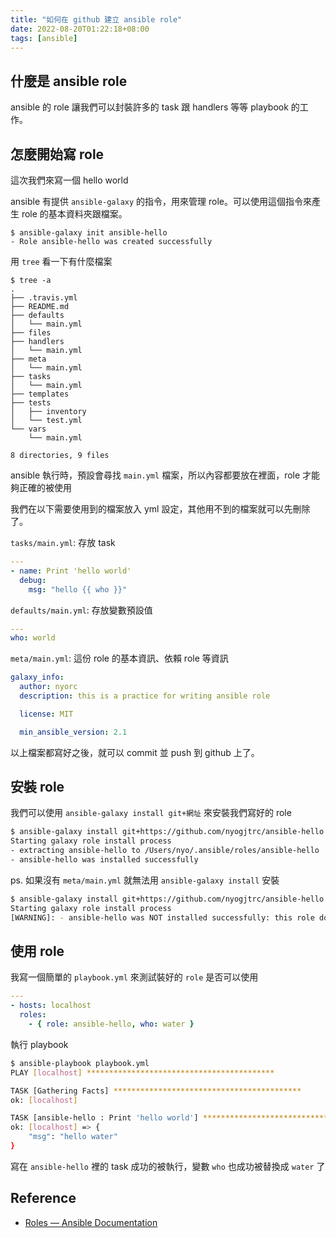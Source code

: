```yaml
---
title: "如何在 github 建立 ansible role"
date: 2022-08-20T01:22:18+08:00
tags: [ansible]
---
```


## 什麼是 ansible role

ansible 的 role 讓我們可以封裝許多的 task 跟 handlers 等等 playbook 的工作。

## 怎麼開始寫 role

這次我們來寫一個 hello world

ansible 有提供 `ansible-galaxy` 的指令，用來管理 role。可以使用這個指令來產生 role 的基本資料夾跟檔案。

```
$ ansible-galaxy init ansible-hello
- Role ansible-hello was created successfully
```

用 `tree` 看一下有什麼檔案
```
$ tree -a
.
├── .travis.yml
├── README.md
├── defaults
│   └── main.yml
├── files
├── handlers
│   └── main.yml
├── meta
│   └── main.yml
├── tasks
│   └── main.yml
├── templates
├── tests
│   ├── inventory
│   └── test.yml
└── vars
    └── main.yml

8 directories, 9 files
```
ansible 執行時，預設會尋找 `main.yml` 檔案，所以內容都要放在裡面，role 才能夠正確的被使用

我們在以下需要使用到的檔案放入 yml 設定，其他用不到的檔案就可以先刪除了。

`tasks/main.yml`: 存放 task
```yml
---
- name: Print 'hello world'
  debug:
    msg: "hello {{ who }}"
```

`defaults/main.yml`: 存放變數預設值
```yml
---
who: world
```

`meta/main.yml`: 這份 role 的基本資訊、依賴 role 等資訊
```yml
galaxy_info:
  author: nyorc
  description: this is a practice for writing ansible role

  license: MIT

  min_ansible_version: 2.1
```

以上檔案都寫好之後，就可以 commit 並 push 到 github 上了。

## 安裝 role

我們可以使用 `ansible-galaxy install git+網址` 來安裝我們寫好的 role
```sh
$ ansible-galaxy install git+https://github.com/nyogjtrc/ansible-hello
Starting galaxy role install process
- extracting ansible-hello to /Users/nyo/.ansible/roles/ansible-hello
- ansible-hello was installed successfully
```

ps. 如果沒有 `meta/main.yml` 就無法用 `ansible-galaxy install` 安裝
```sh
$ ansible-galaxy install git+https://github.com/nyogjtrc/ansible-hello
Starting galaxy role install process
[WARNING]: - ansible-hello was NOT installed successfully: this role does not appear to have a meta/main.yml file.
```

## 使用 role

我寫一個簡單的 `playbook.yml` 來測試裝好的 `role` 是否可以使用
```yml
---
- hosts: localhost
  roles:
    - { role: ansible-hello, who: water }
```

執行 playbook
```sh
$ ansible-playbook playbook.yml
PLAY [localhost] ******************************************

TASK [Gathering Facts] ******************************************
ok: [localhost]

TASK [ansible-hello : Print 'hello world'] ******************************************
ok: [localhost] => {
    "msg": "hello water"
}
```

寫在 `ansible-hello` 裡的 task 成功的被執行，變數 `who` 也成功被替換成 `water` 了

## Reference

- [Roles — Ansible Documentation](https://docs.ansible.com/ansible/latest/user_guide/playbooks_reuse_roles.html)
